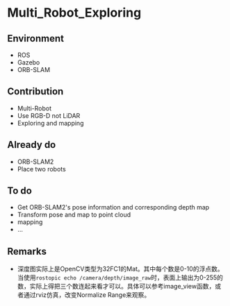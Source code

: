 # Multi_Robot_Exploring
## Environment
- ROS
- Gazebo
- ORB-SLAM

## Contribution
- Multi-Robot
- Use RGB-D not LiDAR
- Exploring and mapping

## Already do
- ORB-SLAM2 
- Place two robots

## To do
- Get ORB-SLAM2's pose information and corresponding depth map
- Transform pose and map to point cloud
- mapping
- ...

## Remarks
- 深度图实际上是OpenCV类型为32FC1的Mat。其中每个数是0-10的浮点数。当使用`rostopic echo /camera/depth/image_raw`时，表面上输出为0-255的数，实际上得把三个数连起来看才可以。具体可以参考image_view函数，或者通过rviz仿真，改变Normalize Range来观察。
